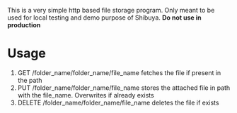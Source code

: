 This is a very simple http based file storage program. Only meant to be used for local testing and demo purpose of Shibuya. **Do not use in production**

# Usage

1. GET    /folder_name/folder_name/file_name fetches the file if present in the path
2. PUT    /folder_name/folder_name/file_name stores the attached file in path with the file_name. Overwrites if already exists
3. DELETE /folder_name/folder_name/file_name deletes the file if exists